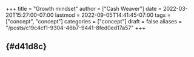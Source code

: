 +++
title = "Growth mindset"
author = ["Cash Weaver"]
date = 2022-03-20T15:27:00-07:00
lastmod = 2022-09-05T14:41:45-07:00
tags = ["concept", "concept"]
categories = ["concept"]
draft = false
aliases = "/posts/c19c4cf1-9304-46b7-9441-8fed0ed17a57"
+++

##  {#d41d8c}
